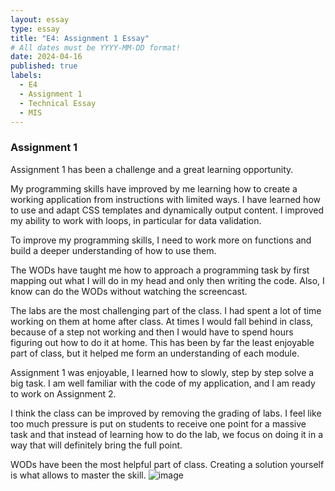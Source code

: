 ```yaml
---
layout: essay
type: essay
title: "E4: Assignment 1 Essay"
# All dates must be YYYY-MM-DD format!
date: 2024-04-16
published: true
labels:
  - E4
  - Assignment 1
  - Technical Essay
  - MIS 
---
```

### Assignment 1

Assignment 1 has been a challenge and a great learning opportunity.

My programming skills have improved by me learning how to create a working application from instructions with limited ways. I have learned how to use and adapt CSS templates and dynamically output content. I improved my ability to work with loops, in particular for data validation.

To improve my programming skills, I need to work more on functions and build a deeper understanding of how to use them.

The WODs have taught me how to approach a programming task by first mapping out what I will do in my head and only then writing the code. Also, I know can do the WODs without watching the screencast.

The labs are the most challenging part of the class. I had spent a lot of time working on them at home after class. At times I would fall behind in class, because of a step not working and then I would have to spend hours figuring out how to do it at home. This has been by far the least enjoyable part of class, but it helped me form an understanding of each module.

Assignment 1 was enjoyable, I learned how to slowly, step by step solve a big task. I am well familiar with the code of my application, and I am ready to work on Assignment 2.

I think the class can be improved by removing the grading of labs. I feel like too much pressure is put on students to receive one point for a massive task and that instead of learning how to do the lab, we focus on doing it in a way that will definitely bring the full point.

WODs have been the most helpful part of class. Creating a solution yourself is what allows to master the skill.
![image](https://github.com/antipov27/antipov27.github.io/assets/156292832/53a7bdab-ff55-478d-9b7e-396f31a91f2a)

